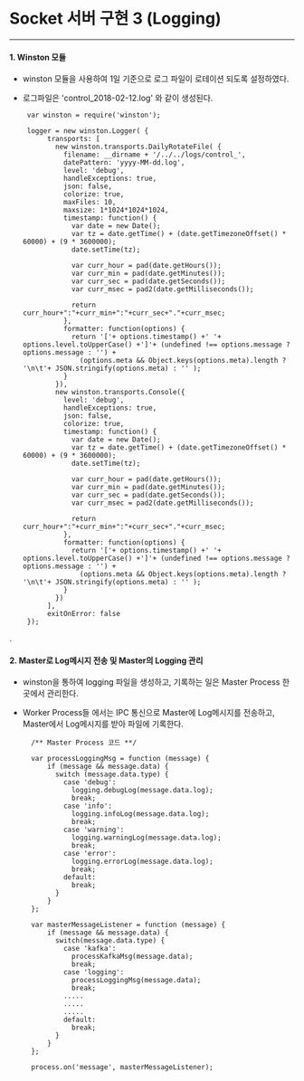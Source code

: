 # Socket 서버 구현 3 (Logging)
 
***

#### 1. Winston 모듈

 - winston 모듈을 사용하여 1일 기준으로 로그 파일이 로테이션 되도록 설정하였다.
 - 로그파일은 'control_2018-02-12.log' 와 같이 생성된다.
  
 
        var winston = require('winston');
 
        logger = new winston.Logger( {
             transports: [
               new winston.transports.DailyRotateFile( {
                 filename: __dirname + '/../../logs/control_',
                 datePattern: 'yyyy-MM-dd.log',
                 level: 'debug',
                 handleExceptions: true,
                 json: false,
                 colorize: true,
                 maxFiles: 10,
                 maxsize: 1*1024*1024*1024,
                 timestamp: function() {
                   var date = new Date();
                   var tz = date.getTime() + (date.getTimezoneOffset() * 60000) + (9 * 3600000);
                   date.setTime(tz);
            
                   var curr_hour = pad(date.getHours());
                   var curr_min = pad(date.getMinutes());
                   var curr_sec = pad(date.getSeconds());
                   var curr_msec = pad2(date.getMilliseconds());
            
                   return curr_hour+":"+curr_min+":"+curr_sec+"."+curr_msec;
                 },
                 formatter: function(options) {
                   return '['+ options.timestamp() +' '+ options.level.toUpperCase() +']'+ (undefined !== options.message ? options.message : '') +
                     (options.meta && Object.keys(options.meta).length ? '\n\t'+ JSON.stringify(options.meta) : '' );
                 }
               }),
               new winston.transports.Console({
                 level: 'debug',
                 handleExceptions: true,
                 json: false,
                 colorize: true,
                 timestamp: function() {
                   var date = new Date();
                   var tz = date.getTime() + (date.getTimezoneOffset() * 60000) + (9 * 3600000);
                   date.setTime(tz);
            
                   var curr_hour = pad(date.getHours());
                   var curr_min = pad(date.getMinutes());
                   var curr_sec = pad(date.getSeconds());
                   var curr_msec = pad2(date.getMilliseconds());
            
                   return curr_hour+":"+curr_min+":"+curr_sec+"."+curr_msec;
                 },
                 formatter: function(options) {
                   return '['+ options.timestamp() +' '+ options.level.toUpperCase() +']'+ (undefined !== options.message ? options.message : '') +
                     (options.meta && Object.keys(options.meta).length ? '\n\t'+ JSON.stringify(options.meta) : '' );
                 }
               })
             ],
             exitOnError: false
        });
 
.

#### 2. Master로 Log메시지 전송 및 Master의 Logging 관리

 - winston을 통하여 logging 파일을 생성하고, 기록하는 일은 Master Process 한 곳에서 관리한다.
 - Worker Process들 에서는 IPC 통신으로 Master에 Log메시지를 전송하고, Master에서 Log메시지를 받아 파일에 기록한다.
 
     
         /** Master Process 코드 **/
    
         var processLoggingMsg = function (message) {
             if (message && message.data) {
               switch (message.data.type) {
                 case 'debug':
                   logging.debugLog(message.data.log);
                   break;
                 case 'info':
                   logging.infoLog(message.data.log);
                   break;
                 case 'warning':
                   logging.warningLog(message.data.log);
                   break;
                 case 'error':
                   logging.errorLog(message.data.log);
                   break;
                 default:
                   break;
               }
             }
         };
     
         var masterMessageListener = function (message) {
             if (message && message.data) {
               switch(message.data.type) {
                 case 'kafka':
                   processKafkaMsg(message.data);
                   break;
                 case 'logging':
                   processLoggingMsg(message.data);
                   break;
                 .....
                 .....
                 .....
                 default:
                   break;
               }
             }
         };
    
         process.on('message', masterMessageListener);
